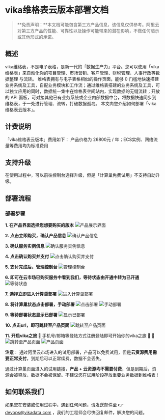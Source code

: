# vika维格表云版本部署文档

>**免责声明：**本文档可能包含第三方产品信息，该信息仅供参考。阿里云对第三方产品的性能、可靠性以及操作可能带来的潜在影响，不做任何暗示或其他形式的承诺。

## 概述
vika维格表，不是电子表格，是新一代的「数据生产力」平台。您可以使用「vika维格表」来自动化你的项目管理、市场营销、客户管理、财税管理、人事行政等数据整理
与流转。
维格表拥有与电子表格相似的操作页面，能够 0 门槛地快速搭建业务系统及工具，自配业务模块和工作流；通过维格表搭建的业务系统及工具，可以独立应用的同时，数据统一集中在维格表空间站内，实现数据的无缝流转；开放的 API 面板，可对接其他已有业务系统或企业内部数据中台，将数据快速同步到维格表，于一处进行管理、流转，打破数据孤岛。
本文向您介绍如何部署「vika维格表云版本」。

## 计费说明
「vika维格表云版本」费用如下：
产品价格为 26800元 / 年；ECS实例、网络流量等费用均为标准费用


## 支持升级
在使用过程中，可以前往控制台选择升级，但是「计算巢免费试用」不支持自助升级。


## 部署流程
### 部署步骤

   **1. 在产品界面选择您想要购买的版本**
     ![产品展示界面](1.jpg)

   **2. 点击立即购买，确认产品信息**
     ![确认产品信息](2.jpg)

   **3. 确认服务实例信息**
     ![确认服务实例信息](3.jpg)

   **4. 点击确认购买并支付**
     ![点击确认购买并支付](4.jpg)

   **5. 支付完成后，管理控制台**
     ![管理控制台](5.jpg)

   **6. 即可在云市场已购买服务中看到我们，等待状态由开通中转为已开通**
     ![等待状态](6.jpg)

   **7. 选择立即进入计算巢部署**
      ![进入计算巢部署](7.jpg)

   **8. 将计算巢状态点击部署，手动部署**
     ![点击部署](8.jpg)
     ![手动部署](9.jpg)

   **9. 等待部署状态显示已部署**
     ![显示已部署](10.jpg)

   **10. 点击url，即可跳转至产品页面**
     ![跳转至产品页面](11.jpg)

   **11. 开启vika之旅 🥳**
手机号/邮箱等登陆方式注册登陆即可开始你的vika之旅 👏 👏
     ![跳转至产品页面](12.jpg)
	 ![产品页面](13.jpg)


**注意**：
通过阿里云市场进入的试用部署，产品可以免费试用，但是**云资源费用需要正常支付**，到期后可以正常续费，数据不会丢失。

通过计算巢页面进入的试用链接，**产品 + 云资源均不需要付费**，但是到期后，资源会被释放，数据不会被保留。不建议您在试用阶段存放重要业务数据到维格表！

		
## 如何联系我们
如果您在安装或使用过程中，遇到任何问题，请发送邮件至 👉 devops@vikadata.com ，我们的工程师会尽快回复邮件，解决您的问题。
